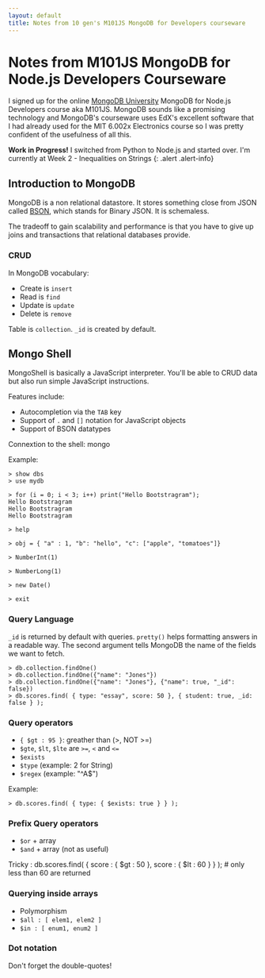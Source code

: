 ```yaml
---
layout: default
title: Notes from 10 gen's M101JS MongoDB for Developers courseware
---
```


# Notes from M101JS MongoDB for Node.js Developers Courseware

I signed up for the online [MongoDB University](https://education.mongodb.com/) MongoDB for Node.js Developers course aka M101JS. MongoDB sounds like a promising technology and MongoDB's courseware uses EdX's excellent software that I had already used for the MIT 6.002x Electronics course so I was pretty confident of the usefulness of all this.  


**Work in Progress!** I switched from Python to Node.js and started over. I'm currently at Week 2 - Inequalities on Strings
{: .alert .alert-info}


## Introduction to MongoDB

MongoDB is a non relational datastore. It stores something close from JSON called [BSON](http://bsonspec.org), which stands for Binary JSON. It is schemaless.

The tradeoff to gain scalability and performance is that you have to give up joins and transactions that relational databases provide.


### CRUD

In MongoDB vocabulary:

- Create is `insert` 
- Read is `find`
- Update is `update` 
- Delete is `remove`

Table is `collection`. `_id` is created by default.


## Mongo Shell

MongoShell is basically a JavaScript interpreter. You'll be able to CRUD data but also run simple JavaScript instructions.

Features include:

- Autocompletion via the `TAB` key
- Support of `.` and `[]` notation for JavaScript objects
- Support of BSON datatypes

Connextion to the shell: mongo

Example:

    > show dbs
    > use mydb
    
    > for (i = 0; i < 3; i++) print("Hello Bootstragram");
    Hello Bootstragram
    Hello Bootstragram
    Hello Bootstragram
    
    > help
    
    > obj = { "a" : 1, "b": "hello", "c": ["apple", "tomatoes"]}
    
    > NumberInt(1)

    > NumberLong(1)

    > new Date()

    > exit


### Query Language

`_id` is returned by default with queries.
`pretty()` helps formatting answers in a readable way.
The second argument tells MongoDB the name of the fields we want to fetch.

    > db.collection.findOne()
    > db.collection.findOne({"name": "Jones"})
    > db.collection.findOne({"name": "Jones"}, {"name": true, "_id": false})
    > db.scores.find( { type: "essay", score: 50 }, { student: true, _id: false } );


### Query operators

- `{ $gt : 95 }`: greather than (\>, NOT \>=)
- `$gte`, `$lt`, `$lte` are `>=`, `<` and `<=`
- `$exists` 
- `$type` (example: 2 for String)
- `$regex` (example: "^A$")

Example:

    > db.scores.find( { type: { $exists: true } } );


### Prefix Query operators

- `$or` + array 
- `$and` + array (not as useful)

Tricky : db.scores.find( { score : { $gt : 50 }, score : { $lt : 60 } } ); # only less than 60 are returned


### Querying inside arrays

- Polymorphism
- `$all : [ elem1, elem2 ]`
- `$in : [ enum1, enum2 ]` 


### Dot notation

Don't forget the double-quotes!
